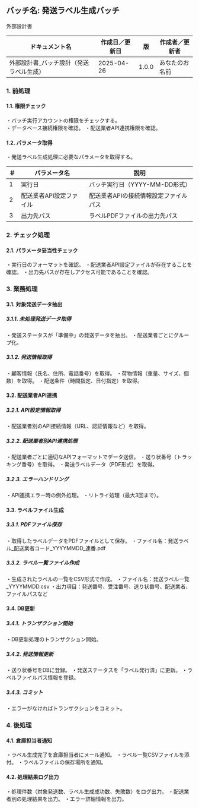 ## バッチ名: 発送ラベル生成バッチ

外部設計書

| ドキュメント名 | 作成日／更新日 | 版 | 作成者／更新者 |
|---|---|---|---|
| 外部設計書_バッチ設計（発送ラベル生成） | 2025-04-26 | 1.0.0 | あなたのお名前 |

### 1. 前処理

#### 1.1. 権限チェック

・バッチ実行アカウントの権限をチェックする。  
・データベース接続権限を確認。
・配送業者API連携権限を確認。

#### 1.2. パラメータ取得

・発送ラベル生成処理に必要なパラメータを取得する。

| ＃ | パラメータ名 | 説明 |
|---|---|---|
| 1 | 実行日 | バッチ実行日（YYYY-MM-DD形式） |
| 2 | 配送業者API設定ファイル | 配送業者APIの接続情報設定ファイルパス |
| 3 | 出力先パス | ラベルPDFファイルの出力先パス |

### 2. チェック処理

#### 2.1. パラメータ妥当性チェック

・実行日のフォーマットを確認。
・配送業者API設定ファイルが存在することを確認。
・出力先パスが存在しアクセス可能であることを確認。

### 3. 業務処理

#### 3.1. 対象発送データ抽出

##### 3.1.1. 未処理発送データ取得

・発送ステータスが「準備中」の発送データを抽出。
・配送業者ごとにグループ化。

##### 3.1.2. 発送情報取得

・顧客情報（氏名、住所、電話番号）を取得。
・荷物情報（重量、サイズ、個数）を取得。
・配送条件（時間指定、日付指定）を取得。

#### 3.2. 配送業者API連携

##### 3.2.1. API設定情報取得

・配送業者別のAPI接続情報（URL、認証情報など）を取得。

##### 3.2.2. 配送業者別API連携処理

・配送業者ごとに適切なAPIフォーマットでデータ送信。
・送り状番号（トラッキング番号）を取得。
・発送ラベルデータ（PDF形式）を取得。

##### 3.2.3. エラーハンドリング

・API連携エラー時の例外処理。
・リトライ処理（最大3回まで）。

#### 3.3. ラベルファイル生成

##### 3.3.1. PDFファイル保存

・取得したラベルデータをPDFファイルとして保存。
・ファイル名：発送ラベル_配送業者コード_YYYYMMDD_連番.pdf

##### 3.3.2. ラベル一覧ファイル作成

・生成されたラベルの一覧をCSV形式で作成。
・ファイル名：発送ラベル一覧_YYYYMMDD.csv
・出力項目：発送番号、受注番号、送り状番号、配送業者、ファイルパスなど

#### 3.4. DB更新

##### 3.4.1. トランザクション開始

・DB更新処理のトランザクション開始。

##### 3.4.2. 発送情報更新

・送り状番号をDBに登録。
・発送ステータスを「ラベル発行済」に更新。
・ラベルファイルパス情報を登録。

##### 3.4.3. コミット

・エラーがなければトランザクションをコミット。

### 4. 後処理

#### 4.1. 倉庫担当者通知

・ラベル生成完了を倉庫担当者にメール通知。
・ラベル一覧CSVファイルを添付。
・ラベルファイルの保存場所を通知。

#### 4.2. 処理結果ログ出力

・処理件数（対象発送数、ラベル生成成功数、失敗数）をログ出力。
・配送業者別の処理結果を出力。
・エラー詳細情報を出力。